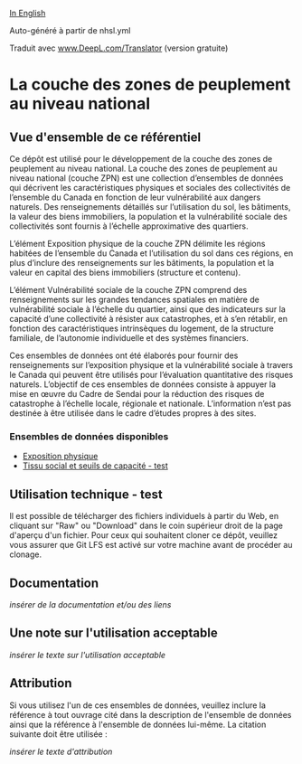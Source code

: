[In English](https://github.com/OpenDRR/national-human-settlement/blob/main/README.md)

Auto-généré à partir de nhsl.yml

Traduit avec www.DeepL.com/Translator (version gratuite)

# La couche des zones de peuplement au niveau national

## Vue d'ensemble de ce référentiel

Ce dépôt est utilisé pour le développement de la couche des zones de peuplement au niveau national. La couche des zones de peuplement au niveau national (couche ZPN) est une collection d’ensembles de données qui décrivent les caractéristiques physiques et sociales des collectivités de l’ensemble du Canada en fonction de leur vulnérabilité aux dangers naturels. Des renseignements détaillés sur l’utilisation du sol, les bâtiments, la valeur des biens immobiliers, la population et la vulnérabilité sociale des collectivités sont fournis à l’échelle approximative des quartiers.

L’élément Exposition physique de la couche ZPN délimite les régions habitées de l’ensemble du Canada et l’utilisation du sol dans ces régions, en plus d’inclure des renseignements sur les bâtiments, la population et la valeur en capital des biens immobiliers (structure et contenu).

L’élément Vulnérabilité sociale de la couche ZPN comprend des renseignements sur les grandes tendances spatiales en matière de vulnérabilité sociale à l’échelle du quartier, ainsi que des indicateurs sur la capacité d’une collectivité à résister aux catastrophes, et à s’en rétablir, en fonction des caractéristiques intrinsèques du logement, de la structure familiale, de l’autonomie individuelle et des systèmes financiers.

Ces ensembles de données ont été élaborés pour fournir des renseignements sur l’exposition physique et la vulnérabilité sociale à travers le Canada qui peuvent être utilisés pour l’évaluation quantitative des risques naturels. L’objectif de ces ensembles de données consiste à appuyer la mise en œuvre du Cadre de Sendai pour la réduction des risques de catastrophe à l’échelle locale, régionale et nationale. L’information n’est pas destinée à être utilisée dans le cadre d’études propres à des sites.

### Ensembles de données disponibles

- [Exposition physique](https://github.com/OpenDRR/national-human-settlement/tree/main/physical-exposure)
- [Tissu social et seuils de capacité - test](https://github.com/OpenDRR/national-human-settlement/tree/main/social-fabric)

## Utilisation technique - test

Il est possible de télécharger des fichiers individuels à partir du Web, en cliquant sur "Raw" ou "Download" dans le coin supérieur droit de la page d'aperçu d'un fichier. Pour ceux qui souhaitent cloner ce dépôt, veuillez vous assurer que Git LFS est activé sur votre machine avant de procéder au clonage.

## Documentation

_insérer de la documentation et/ou des liens_

## Une note sur l'utilisation acceptable

_insérer le texte sur l'utilisation acceptable_

## Attribution

Si vous utilisez l'un de ces ensembles de données, veuillez inclure la référence à tout ouvrage cité dans la description de l'ensemble de données ainsi que la référence à l'ensemble de données lui-même. La citation suivante doit être utilisée :

_insérer le texte d'attribution_

